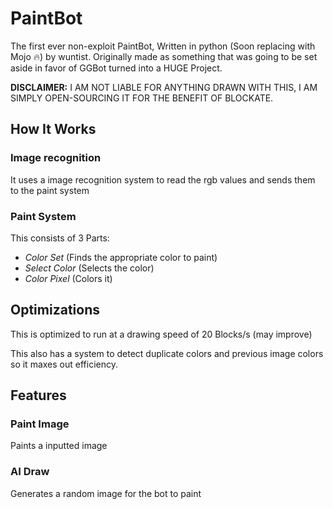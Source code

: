 # PaintBot

The first ever non-exploit PaintBot, Written in python (Soon replacing with Mojo 🔥) by wuntist.
Originally made as something that was going to be set aside in favor of GGBot turned into a HUGE Project.

**DISCLAIMER:** I AM NOT LIABLE FOR ANYTHING DRAWN WITH THIS, I AM SIMPLY OPEN-SOURCING IT FOR THE BENEFIT OF BLOCKATE.

## How It Works

### Image recognition

It uses a image recognition system to read the rgb values and sends them to the paint system

### Paint System

This consists of 3 Parts:

- *Color Set* (Finds the appropriate color to paint)
- *Select Color* (Selects the color)
- *Color Pixel* (Colors it)

## Optimizations

This is optimized to run at a drawing speed of 20 Blocks/s (may improve)

This also has a system to detect duplicate colors and previous image colors so it maxes out efficiency.

## Features

### Paint Image

Paints a inputted image

### AI Draw

Generates a random image for the bot to paint